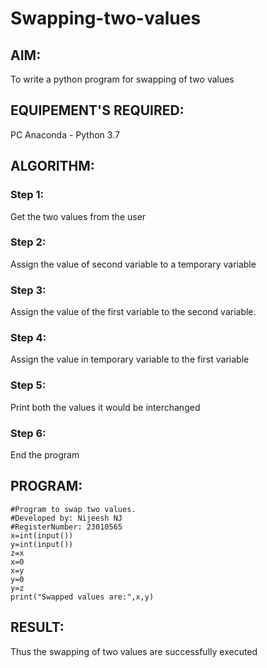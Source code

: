 # Swapping-two-values
## AIM:
To write a python program for swapping of two values
## EQUIPEMENT'S REQUIRED: 
PC
Anaconda - Python 3.7
## ALGORITHM: 
### Step 1:
Get the two values from the user
### Step 2: 
Assign the value of second variable to a temporary variable 
### Step 3: 
Assign the value of the first variable to the second variable.
### Step 4:  
Assign the value in temporary variable to the first variable
### Step 5: 
Print both the values it would be interchanged
### Step 6: 
End the program
## PROGRAM:
```
#Program to swap two values.
#Developed by: Nijeesh NJ
#RegisterNumber: 23010565
x=int(input())
y=int(input())
z=x
x=0
x=y
y=0
y=z
print("Swapped values are:",x,y)
```


## RESULT:
Thus the swapping of two values are successfully executed



